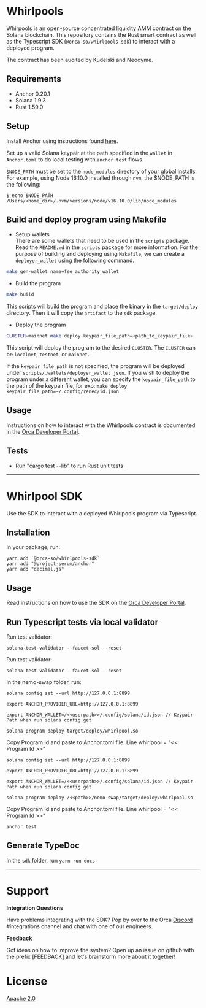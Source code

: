 # Whirlpools

Whirpools is an open-source concentrated liquidity AMM contract on the Solana blockchain.
This repository contains the Rust smart contract as well as the Typescript SDK (`@orca-so/whirlpools-sdk`) to interact with a deployed program.

The contract has been audited by Kudelski and Neodyme.

## Requirements

- Anchor 0.20.1
- Solana 1.9.3
- Rust 1.59.0

## Setup

Install Anchor using instructions found [here](https://book.anchor-lang.com/getting_started/installation.html#anchor).

Set up a valid Solana keypair at the path specified in the `wallet` in `Anchor.toml` to do local testing with `anchor test` flows.

`$NODE_PATH` must be set to the `node_modules` directory of your global installs.
For example, using Node 16.10.0 installed through `nvm`, the $NODE_PATH is the following:

```
$ echo $NODE_PATH
/Users/<home_dir>/.nvm/versions/node/v16.10.0/lib/node_modules
```

## Build and deploy program using Makefile

- Setup wallets
  </Br>
  There are some wallets that need to be used in the `scripts` package. Read the `README.md` in the `scripts` package for more information.
  For the purpose of building and deploying using `Makefile`, we can create a `deployer_wallet` using the following command.

```bash
make gen-wallet name=fee_authority_wallet
```

- Build the program

```bash
make build
```

This scripts will build the program and place the binary in the `target/deploy` directory. Then it will copy the `artifact` to the `sdk` package.

- Deploy the program

```bash
CLUSTER=mainnet make deploy keypair_file_path=<path_to_keypair_file>
```

This script will deploy the program to the desired `CLUSTER`. The `CLUSTER` can be `localnet`, `testnet`, or `mainnet`.

If the `keypair_file_path` is not specified, the program will be deployed under `scripts/.wallets/deployer_wallet.json`. If you wish to deploy the program under a different wallet, you can specify the `keypair_file_path` to the path of the keypair file, for exp: `make deploy keypair_file_path=~/.config/renec/id.json`

## Usage

Instructions on how to interact with the Whirlpools contract is documented in the [Orca Developer Portal](https://orca-so.gitbook.io/orca-developer-portal/orca/welcome).

## Tests

- Run "cargo test --lib" to run Rust unit tests

---

# Whirlpool SDK

Use the SDK to interact with a deployed Whirlpools program via Typescript.

## Installation

In your package, run:

```
yarn add `@orca-so/whirlpools-sdk`
yarn add "@project-serum/anchor"
yarn add "decimal.js"
```

## Usage

Read instructions on how to use the SDK on the [Orca Developer Portal](https://orca-so.gitbook.io/orca-developer-portal/orca/welcome).

## Run Typescript tests via local validator
Run test validator:
```
solana-test-validator --faucet-sol --reset
```

Run test validator:

```
solana-test-validator --faucet-sol --reset
```

In the nemo-swap folder, run:

```
solana config set --url http://127.0.0.1:8899

export ANCHOR_PROVIDER_URL=http://127.0.0.1:8899

export ANCHOR_WALLET=/<<userpath>>/.config/solana/id.json // Keypair Path when run solana config get
```

```
solana program deploy target/deploy/whirlpool.so
```

Copy Program Id and paste to Anchor.toml file. Line whirlpool = "<< Program Id >>"

```
solana config set --url http://127.0.0.1:8899 

export ANCHOR_PROVIDER_URL=http://127.0.0.1:8899

export ANCHOR_WALLET=/<<userpath>>/.config/solana/id.json // Keypair Path when run solana config get
```
```
solana program deploy /<<path>>/nemo-swap/target/deploy/whirlpool.so
```
Copy Program Id and paste to Anchor.toml file. Line whirlpool = "<< Program Id >>"
```
anchor test
```

## Generate TypeDoc

In the `sdk` folder, run `yarn run docs`

---

# Support

**Integration Questions**

Have problems integrating with the SDK? Pop by over to the Orca [Discord](https://discord.gg/nSwGWn5KSG) #integrations channel and chat with one of our engineers.

**Feedback**

Got ideas on how to improve the system? Open up an issue on github with the prefix [FEEDBACK] and let's brainstorm more about it together!

# License

[Apache 2.0](https://choosealicense.com/licenses/apache-2.0/)
